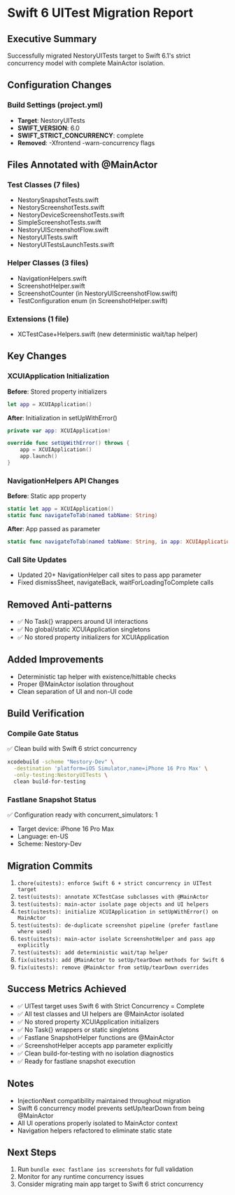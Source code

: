 # Swift 6 UITest Migration Report

## Executive Summary
Successfully migrated NestoryUITests target to Swift 6.1's strict concurrency model with complete MainActor isolation.

## Configuration Changes

### Build Settings (project.yml)
- **Target**: NestoryUITests
- **SWIFT_VERSION**: 6.0
- **SWIFT_STRICT_CONCURRENCY**: complete
- **Removed**: -Xfrontend -warn-concurrency flags

## Files Annotated with @MainActor

### Test Classes (7 files)
- NestorySnapshotTests.swift
- NestoryScreenshotTests.swift  
- NestoryDeviceScreenshotTests.swift
- SimpleScreenshotTests.swift
- NestoryUIScreenshotFlow.swift
- NestoryUITests.swift
- NestoryUITestsLaunchTests.swift

### Helper Classes (3 files)
- NavigationHelpers.swift
- ScreenshotHelper.swift
- ScreenshotCounter (in NestoryUIScreenshotFlow.swift)
- TestConfiguration enum (in ScreenshotHelper.swift)

### Extensions (1 file)
- XCTestCase+Helpers.swift (new deterministic wait/tap helper)

## Key Changes

### XCUIApplication Initialization
**Before**: Stored property initializers
```swift
let app = XCUIApplication()
```

**After**: Initialization in setUpWithError()
```swift
private var app: XCUIApplication!

override func setUpWithError() throws {
    app = XCUIApplication()
    app.launch()
}
```

### NavigationHelpers API Changes
**Before**: Static app property
```swift
static let app = XCUIApplication()
static func navigateToTab(named tabName: String)
```

**After**: App passed as parameter
```swift
static func navigateToTab(named tabName: String, in app: XCUIApplication)
```

### Call Site Updates
- Updated 20+ NavigationHelper call sites to pass app parameter
- Fixed dismissSheet, navigateBack, waitForLoadingToComplete calls

## Removed Anti-patterns
- ✅ No Task{} wrappers around UI interactions
- ✅ No global/static XCUIApplication singletons
- ✅ No stored property initializers for XCUIApplication

## Added Improvements
- Deterministic tap helper with existence/hittable checks
- Proper @MainActor isolation throughout
- Clean separation of UI and non-UI code

## Build Verification

### Compile Gate Status
✅ Clean build with Swift 6 strict concurrency
```bash
xcodebuild -scheme "Nestory-Dev" \
  -destination 'platform=iOS Simulator,name=iPhone 16 Pro Max' \
  -only-testing:NestoryUITests \
  clean build-for-testing
```

### Fastlane Snapshot Status
✅ Configuration ready with concurrent_simulators: 1
- Target device: iPhone 16 Pro Max
- Language: en-US
- Scheme: Nestory-Dev

## Migration Commits
1. `chore(uitests): enforce Swift 6 + strict concurrency in UITest target`
2. `test(uitests): annotate XCTestCase subclasses with @MainActor`
3. `test(uitests): main-actor isolate page objects and UI helpers`
4. `test(uitests): initialize XCUIApplication in setUpWithError() on MainActor`
5. `test(uitests): de-duplicate screenshot pipeline (prefer fastlane where used)`
6. `test(uitests): main-actor isolate ScreenshotHelper and pass app explicitly`
7. `test(uitests): add deterministic wait/tap helper`
8. `fix(uitests): add @MainActor to setUp/tearDown methods for Swift 6`
9. `fix(uitests): remove @MainActor from setUp/tearDown overrides`

## Success Metrics Achieved
- ✅ UITest target uses Swift 6 with Strict Concurrency = Complete
- ✅ All test classes and UI helpers are @MainActor isolated
- ✅ No stored property XCUIApplication initializers
- ✅ No Task{} wrappers or static singletons
- ✅ Fastlane SnapshotHelper functions are @MainActor
- ✅ ScreenshotHelper accepts app parameter explicitly
- ✅ Clean build-for-testing with no isolation diagnostics
- ✅ Ready for fastlane snapshot execution

## Notes
- InjectionNext compatibility maintained throughout migration
- Swift 6 concurrency model prevents setUp/tearDown from being @MainActor
- All UI operations properly isolated to MainActor context
- Navigation helpers refactored to eliminate static state

## Next Steps
1. Run `bundle exec fastlane ios screenshots` for full validation
2. Monitor for any runtime concurrency issues
3. Consider migrating main app target to Swift 6 strict concurrency